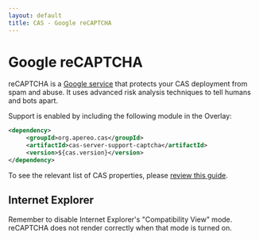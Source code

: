 ```yaml
---
layout: default
title: CAS - Google reCAPTCHA
---
```


# Google reCAPTCHA

reCAPTCHA is a [Google service](https://developers.google.com/recaptcha) that protects your CAS deployment from spam and abuse.
It uses advanced risk analysis techniques to tell humans and bots apart.

Support is enabled by including the following module in the Overlay:

```xml
<dependency>
     <groupId>org.apereo.cas</groupId>
     <artifactId>cas-server-support-captcha</artifactId>
     <version>${cas.version}</version>
</dependency>
```

To see the relevant list of CAS properties, please [review this guide](../installation/Configuration-Properties.html#google-recaptcha-integration).

## Internet Explorer

Remember to disable Internet Explorer's "Compatibility View" mode. reCAPTCHA does not render correctly when that mode is turned on.
